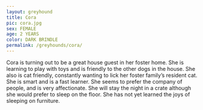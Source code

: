 ```yaml
---
layout: greyhound
title: Cora
pic: cora.jpg
sex: FEMALE
age: 2 YEARS
color: DARK BRINDLE
permalink: /greyhounds/cora/
---
```


Cora is turning out to be a great house guest in her foster home. She is learning to play with toys and is friendly to
the other dogs in the house. She also is cat friendly, constantly wanting to lick her foster family’s resident cat. She
is smart and is a fast learner. She seems to prefer the company of people, and is very affectionate. She will stay the
night in a crate although she would prefer to sleep on the floor. She has not yet learned the joys of sleeping on
furniture.
